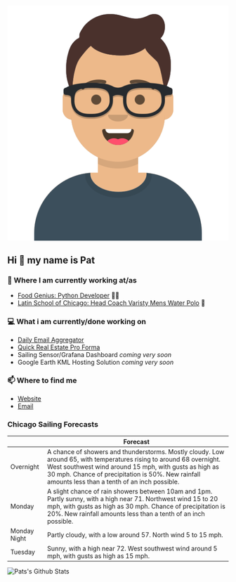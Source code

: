 [![Social banner for p-j-falconer](https://raw.githubusercontent.com/P-J-FALCONER/P-J-FALCONER/master/assets/avataaars.svg)](https://patfalconer.com/)
## Hi :wave: my name is Pat

### 💼 Where I am currently working at/as
- [Food Genius: Python Developer](https://getfoodgenius.com/) 🍔🐍
- [Latin School of Chicago: Head Coach Varisty Mens Water Polo](https://www.latinschool.org/) 🤽


### 💻 What i am currently/done working on
 - [Daily Email Aggregator](https://github.com/P-J-FALCONER/dott_daily_mail)
 - [Quick Real Estate Pro Forma](https://github.com/P-J-FALCONER/henry)
 - Sailing Sensor/Grafana Dashboard *coming very soon*
 - Google Earth KML Hosting Solution *coming very soon*

### 📫 Where to find me
 - [Website](https://patfalconer.com/)
 - [Email](mailto:patrick.j.falconer@gmail.com)


### Chicago Sailing Forecasts
|   | Forecast  |
|---|---|
| Overnight | A chance of showers and thunderstorms. Mostly cloudy. Low around 65, with temperatures rising to around 68 overnight. West southwest wind around 15 mph, with gusts as high as 30 mph. Chance of precipitation is 50%. New rainfall amounts less than a tenth of an inch possible. |
| Monday | A slight chance of rain showers between 10am and 1pm. Partly sunny, with a high near 71. Northwest wind 15 to 20 mph, with gusts as high as 30 mph. Chance of precipitation is 20%. New rainfall amounts less than a tenth of an inch possible. |
| Monday Night | Partly cloudy, with a low around 57. North wind 5 to 15 mph. |
| Tuesday | Sunny, with a high near 72. West southwest wind around 5 mph, with gusts as high as 15 mph. |

![Pats's Github Stats](https://github-readme-stats.vercel.app/api?username=p-j-falconer&show_icons=true&theme=radical)
